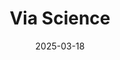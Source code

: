 ---  
layout: startup_page  
title: "Via Science"  
id: "solvewithvia.com"  
permalink: "/viasciencesolvewithvia.com03182025/"  
website: "https://www.solvewithvia.com"  
funding_round: "Series B"  
funding_amount: "$28M"  
investors: "Bosch Ventures, BMW i Ventures, MassMutual Ventures, Sentinel Global, Westly Group, select existing investors"  
about: "VIA develops a high-security, easy-to-implement data and identity protection platform for governments and enterprises. It offers a decentralized, zero trust architecture that is quantum-resistant and addresses vulnerabilities in data transfer and identity management. The platform ensures access and privacy for authorized parties with enterprise-scale auditability and control."  
markets: "Cybersecurity, Enterprise Software, Web3, Defense"  
hq: "Somerville, Massachusetts, United States"  
founded_year: "2022"  
linkedin: "https://www.linkedin.com/company/solvewithvia"  
twitter: "https://twitter.com/ViaScientific"  
instagram: ""  
facebook: ""  
crunchbase: "https://www.crunchbase.com/organization/via-scientific-inc"  
pitchbook: "https://pitchbook.com/profiles/company/519947-11"  

date_display: "18-Mar-2025"  
date: "2025-03-18"

# SEO Optimization  
meta_title: "Via Science - Series B Funding ($28M)"  
meta_description: "Via Science, VIA develops a high-security, easy-to-implement data and identity protection platform for governments and enterprises. It offers a decentralized, zero..."  
meta_keywords: "Via Science, Cybersecurity, Enterprise Software, Web3, Defense, Series B funding"  
canonical_url: "https://startup.projectstartups.com/viasciencesolvewithvia.com03182025/"  
---
